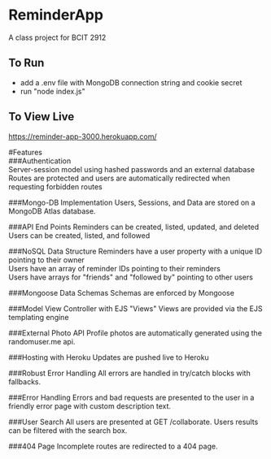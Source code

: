 # ReminderApp
 A class project for BCIT 2912

## To Run
- add a .env file with MongoDB connection string and cookie secret  
- run "node index.js"

## To View Live
https://reminder-app-3000.herokuapp.com/  

#Features  
###Authentication  
Server-session model using hashed passwords and an external database  
Routes are protected and users are automatically redirected when requesting forbidden routes

###Mongo-DB Implementation
Users, Sessions, and Data are stored on a MongoDB Atlas database.

###API End Points
Reminders can be created, listed, updated, and deleted  
Users can be created, listed, and followed

###NoSQL Data Structure
Reminders have a user property with a unique ID pointing to their owner   
Users have an array of reminder IDs pointing to their reminders   
Users have arrays for "friends" and "followed by" pointing to other users

###Mongoose Data Schemas
Schemas are enforced by Mongoose

###Model View Controller with EJS "Views"
Views are provided via the EJS templating engine

###External Photo API
Profile photos are automatically generated using the randomuser.me api.

###Hosting with Heroku
Updates are pushed live to Heroku

###Robust Error Handling
All errors are handled in try/catch blocks with fallbacks.

###Error Handling
Errors and bad requests are presented to the user in a friendly error page with custom description text.

###User Search
All users are presented at GET /collaborate. Users results can be filtered with the search box.

###404 Page
Incomplete routes are redirected to a 404 page.
